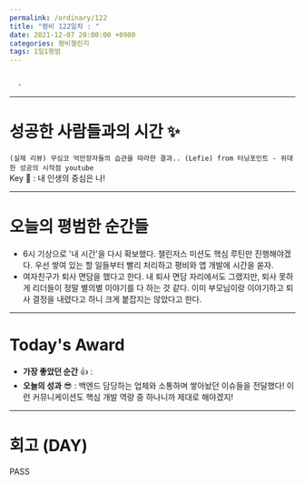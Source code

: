 ```yaml
---
permalink: /ordinary/122
title: "평비 122일차 : "
date: 2021-12-07 20:00:00 +0900
categories: 평비챌린지
tags: 1일1평범
---
```

```

  - 
```

---
# 성공한 사람들과의 시간 ✨
`(실제 리뷰) 무심코 억만장자들의 습관을 따라한 결과.. (Lefie) from 터닝포인트 - 위대한 성공의 시작점 youtube`  
Key 🔑 : 내 인생의 중심은 나!

---
# 오늘의 평범한 순간들
- 6시 기상으로 '내 시간'을 다시 확보했다. 챌린저스 미션도 핵심 루틴만 진행해야겠다. 우선 쌓여 있는 할 일들부터 빨리 처리하고 평비와 앱 개발에 시간을 쏟자.
- 여자친구가 퇴사 면담을 했다고 한다. 내 퇴사 면담 자리에서도 그랬지만, 퇴사 못하게 리더들이 정말 별의별 이야기를 다 하는 것 같다. 이미 부모님이랑 이야기하고 퇴사 결정을 내렸다고 하니 크게 붙잡지는 않았다고 한다.

---
# Today's Award
- **가장 좋았던 순간** 👍 : 
- **오늘의 성과** 😎 : 백엔드 담당하는 업체와 소통하며 쌓아놨던 이슈들을 전달했다! 이런 커뮤니케이션도 핵심 개발 역량 중 하나니까 제대로 해야겠지!

---
# 회고 (DAY)
PASS